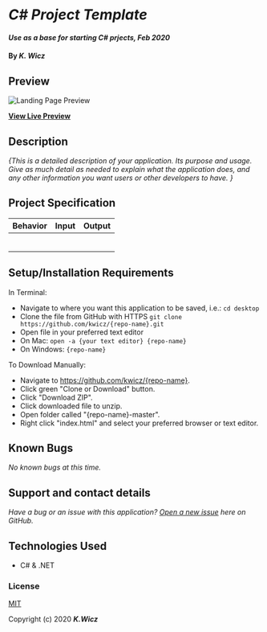 # _C# Project Template_

#### _Use as a base for starting C# prjects, Feb 2020_

#### By _**K. Wicz**_


## Preview

![Landing Page Preview](url-for-img)

**[View Live Preview](https://kwicz.github.io/{this-repo}/)**

## Description

_{This is a detailed description of your application. Its purpose and usage.  Give as much detail as needed to explain what the application does, and any other information you want users or other developers to have. }_

## Project Specification

| Behavior | Input | Output |
|:---|:---:|:---:|
| | |
| | |
| | |
| | |
| | |
| | |

## Setup/Installation Requirements

In Terminal:

* Navigate to where you want this application to be saved, i.e.:
```cd desktop```
* Clone the file from GitHub with HTTPS
```git clone https://github.com/kwicz/{repo-name}.git```
* Open file in your preferred text editor
* On Mac: ```open -a {your text editor} {repo-name}```
* On Windows: ```{repo-name}```

To Download Manually:

* Navigate to https://github.com/kwicz/{repo-name}.
* Click green "Clone or Download" button.
* Click "Download ZIP".
* Click downloaded file to unzip.
* Open folder called "{repo-name}-master".
* Right click "index.html" and select your preferred browser or text editor.

## Known Bugs

_No known bugs at this time._

## Support and contact details

_Have a bug or an issue with this application? [Open a new issue](https://github.com/kwicz/{repo-name}/issues) here on GitHub._

## Technologies Used

* C# & .NET

### License

[MIT](https://choosealicense.com/licenses/mit/)

Copyright (c) 2020 **_K.Wicz_**